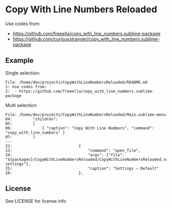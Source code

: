# Copy With Line Numbers Reloaded

Use codes from:

  - https://github.com/freeella/copy_with_line_numbers.sublime-package
  - https://github.com/curiousstranger/copy_with_line_numbers.sublime-package


## Example

Single selection:
```
File: /home/dev/projects/CopyWithLineNumbersReloaded/README.md
1: Use codes from:
2:  - https://github.com/freeella/copy_with_line_numbers.sublime-package
```

Multi selection:
```
File: /home/dev/projects/CopyWithLineNumbersReloaded/Main.sublime-menu
04:         "children":
05:         [
06:             { "caption": "Copy With Line Numbers", "command": "copy_with_line_numbers" }
07:         ]
---
22:                             {
23:                                 "command": "open_file",
24:                                 "args": {"file": "${packages}/CopyWithLineNumbersReloaded/CopyWithLineNumbersReloaded.sublime-settings"},
25:                                 "caption": "Settings – Default"
26:                             },
```


## License

See LICENSE for license info
